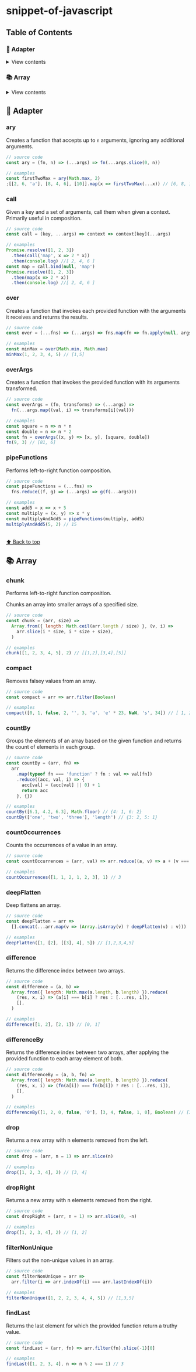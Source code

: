 # snippet-of-javascript

## Table of Contents

### 🔌 Adapter

<details>
<summary>View contents</summary>

* [`ary`](#ary)
* [`call`](#call)
* [`over`](#over)
* [`overArgs`](#overargs)
* [`pipeFunctions`](#pipefunctions)

</details>

### 📚 Array

<details>
<summary>View contents</summary>

* [`chunk`](#chunk)
* [`compact`](#compact)
* [`countBy`](#countby)
* [`countOccurrences`](#countoccurrences)
* [`deepFlatten`](#deepflatten)
* [`difference`](#difference)
* [`differenceBy`](#differenceby)
* [`drop`](#drop)
* [`dropRight`](#drorRight)
* [`filterNonUnique`](#filternonunique)
* [`findLast`](#findlast)

</details>

## 🔌 Adapter

### ary

Creates a function that accepts up to `n` arguments, ignoring any additional arguments.

```js
// source code
const ary = (fn, n) => (...args) => fn(...args.slice(0, n))

// examples
const firstTwoMax = ary(Math.max, 2)
;[[2, 6, 'a'], [8, 4, 6], [10]].map(x => firstTwoMax(...x)) // [6, 8, 10]
```

### call

Given a key and a set of arguments, call them when given a context. Primarily useful in composition.

```js
// source code
const call = (key, ...args) => context => context[key](...args)

// examples
Promise.resolve([1, 2, 3])
  .then(call('map', x => 2 * x))
  .then(console.log) //[ 2, 4, 6 ]
const map = call.bind(null, 'map')
Promise.resolve([1, 2, 3])
  .then(map(x => 2 * x))
  .then(console.log) //[ 2, 4, 6 ]
```

### over

Creates a function that invokes each provided function with the arguments it receives and returns the results.

```js
// source code
const over = (...fns) => (...args) => fns.map(fn => fn.apply(null, args))

// examples
const minMax = over(Math.min, Math.max)
minMax(1, 2, 3, 4, 5) // [1,5]
```

### overArgs

Creates a function that invokes the provided function with its arguments transformed.

```js
// source code
const overArgs = (fn, transforms) => (...args) =>
  fn(...args.map((val, i) => transforms[i](val)))

// examples
const square = n => n * n
const double = n => n * 2
const fn = overArgs((x, y) => [x, y], [square, double])
fn(9, 3) // [81, 6]
```

### pipeFunctions

Performs left-to-right function composition.

```js
// source code
const pipeFunctions = (...fns) =>
  fns.reduce((f, g) => (...args) => g(f(...args)))

// examples
const add5 = x => x + 5
const multiply = (x, y) => x * y
const multiplyAndAdd5 = pipeFunctions(multiply, add5)
multiplyAndAdd5(5, 2) // 15
```

<br>[⬆ Back to top](#table-of-contents)

## 📚 Array

### chunk

Performs left-to-right function composition.

Chunks an array into smaller arrays of a specified size.

```js
// source code
const chunk = (arr, size) =>
  Array.from({ length: Math.ceil(arr.length / size) }, (v, i) =>
    arr.slice(i * size, i * size + size),
  )

// examples
chunk([1, 2, 3, 4, 5], 2) // [[1,2],[3,4],[5]]
```

### compact

Removes falsey values from an array.

```js
// source code
const compact = arr => arr.filter(Boolean)

// examples
compact([0, 1, false, 2, '', 3, 'a', 'e' * 23, NaN, 's', 34]) // [ 1, 2, 3, 'a', 's', 34 ]
```

### countBy

Groups the elements of an array based on the given function and returns the count of elements in each group.

```js
// source code
const countBy = (arr, fn) =>
  arr
    .map(typeof fn === 'function' ? fn : val => val[fn])
    .reduce((acc, val, i) => {
      acc[val] = (acc[val] || 0) + 1
      return acc
    }, {})

// examples
countBy([6.1, 4.2, 6.3], Math.floor) // {4: 1, 6: 2}
countBy(['one', 'two', 'three'], 'length') // {3: 2, 5: 1}
```

### countOccurrences

Counts the occurrences of a value in an array.

```js
// source code
const countOccurrences = (arr, val) => arr.reduce((a, v) => a + (v === val), 0)

// examples
countOccurrences([1, 1, 2, 1, 2, 3], 1) // 3
```

### deepFlatten

Deep flattens an array.

```js
// source code
const deepFlatten = arr =>
  [].concat(...arr.map(v => (Array.isArray(v) ? deepFlatten(v) : v)))

// examples
deepFlatten([1, [2], [[3], 4], 5]) // [1,2,3,4,5]
```

### difference

Returns the difference index between two arrays.

```js
// source code
const difference = (a, b) =>
  Array.from({ length: Math.max(a.length, b.length) }).reduce(
    (res, x, i) => (a[i] === b[i] ? res : [...res, i]),
    [],
  )

// examples
difference([1, 2], [2, 1]) // [0, 1]
```

### differenceBy

Returns the difference index between two arrays, after applying the provided function to each array element of both.

```js
// source code
const differenceBy = (a, b, fn) =>
  Array.from({ length: Math.max(a.length, b.length) }).reduce(
    (res, x, i) => (fn(a[i]) === fn(b[i]) ? res : [...res, i]),
    [],
  )

// examples
differenceBy([1, 2, 0, false, '0'], [3, 4, false, 1, 0], Boolean) // [3, 4]
```

### drop

Returns a new array with n elements removed from the left.

```js
// source code
const drop = (arr, n = 1) => arr.slice(n)

// examples
drop([1, 2, 3, 4], 2) // [3, 4]
```

### dropRight

Returns a new array with n elements removed from the right.

```js
// source code
const dropRight = (arr, n = 1) => arr.slice(0, -n)

// examples
drop([1, 2, 3, 4], 2) // [1, 2]
```

### filterNonUnique

Filters out the non-unique values in an array.

```js
// source code
const filterNonUnique = arr =>
  arr.filter(i => arr.indexOf(i) === arr.lastIndexOf(i))

// examples
filterNonUnique([1, 2, 2, 3, 4, 4, 5]) // [1,3,5]
```

### findLast

Returns the last element for which the provided function return a truthy value.

```js
// source code
const findLast = (arr, fn) => arr.filter(fn).slice(-1)[0]

// examples
findLast([1, 2, 3, 4], n => n % 2 === 1) // 3
```

